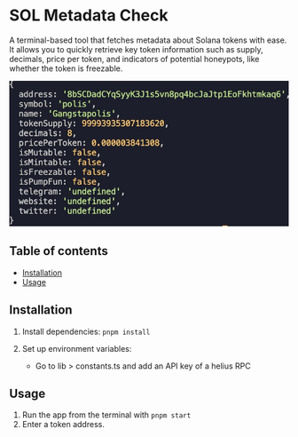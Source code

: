# SOL Metadata Check

A terminal-based tool that fetches metadata about Solana tokens with ease. It allows you to quickly retrieve key token information such as supply, decimals, price per token, and indicators of potential honeypots, like whether the token is freezable.

 ![image](https://github.com/DRUEVISUAL/sol_metadata_check/blob/main/screenshot.jpg?raw=true)

## Table of contents

- [Installation](#installation)
- [Usage](#usage)

## Installation

1. Install dependencies:
    ```pnpm install```

2. Set up environment variables:
    - Go to lib > constants.ts and add an API key of a helius RPC

## Usage

1. Run the app from the terminal with ```pnpm start```
2. Enter a token address.
